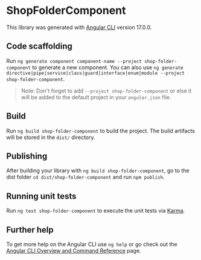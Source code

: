 # ShopFolderComponent

This library was generated with [Angular CLI](https://github.com/angular/angular-cli) version 17.0.0.

## Code scaffolding

Run `ng generate component component-name --project shop-folder-component` to generate a new component. You can also use `ng generate directive|pipe|service|class|guard|interface|enum|module --project shop-folder-component`.
> Note: Don't forget to add `--project shop-folder-component` or else it will be added to the default project in your `angular.json` file. 

## Build

Run `ng build shop-folder-component` to build the project. The build artifacts will be stored in the `dist/` directory.

## Publishing

After building your library with `ng build shop-folder-component`, go to the dist folder `cd dist/shop-folder-component` and run `npm publish`.

## Running unit tests

Run `ng test shop-folder-component` to execute the unit tests via [Karma](https://karma-runner.github.io).

## Further help

To get more help on the Angular CLI use `ng help` or go check out the [Angular CLI Overview and Command Reference](https://angular.io/cli) page.
